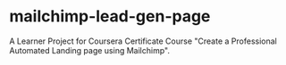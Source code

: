 # mailchimp-lead-gen-page

A Learner Project for Coursera Certificate Course "Create a Professional Automated Landing page using Mailchimp".

#
